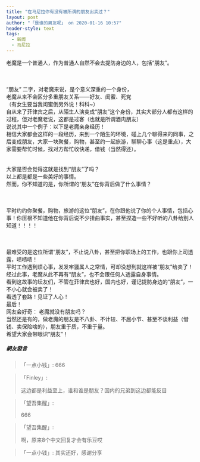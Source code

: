 ```yaml
---
title: "在马尼拉你有没有被所谓的朋友出卖过？"
layout: post
author: "「是谁的男友呢」 on 2020-01-16 10:57"
header-style: text
tags:
  - 新闻
  - 马尼拉
---
```


老魔是一个普通人，作为普通人自然不会去提防身边的人，包括“朋友”。
<br>
<br>
<br>
<br>
“朋友” 二字，对老魔来说，是个意义深重的一个身份，
<br>
老魔从来不会区分多重朋友关系——好友、闺蜜、死党
<br>
（有女生要当我闺蜜倒另外说！科科~）
<br>
自从来了菲律宾之后，从陌生人演变成“朋友”这个身份，其实大部分人都有这样的过程，但对老魔老说，这都是过客（也就是所谓酒肉朋友）
<br>
说说其中一个例子：以下是老魔亲身经历！
<br>
相信大家都会这样的一段经历，来到一个陌生的环境，碰上几个聊得来的同事，之后变成朋友，大家一块聚餐，购物，甚至约一起旅游，聊聊心事（这是重点），大家需要帮忙时候，找对方帮忙收快递，借钱（当然得还）。
<br>
<br>
<br>
大家是否会觉得这就是找到“朋友”了吗？
<br>
以上都是都是一些美好的事情。
<br>
然而，你不知道的是，你所谓的“朋友”在你背后做了什么事情？
<br>
<br>
<br>
<br>
平时约约你聚餐，购物，旅游的这位“朋友”，在你跟他说了你的个人事情，包括心事！你压根不知道他在你背后说不少扭曲事实，甚至捏造一些不好听的八卦给别人知道！！！！
<br>
<br>
<br>
<br>
最难受的是这位所谓“朋友”，不止说八卦，甚至把你职场上的工作，也跟你上司透露，啧啧啧！
<br>
平时工作遇到烦心事，发发牢骚属人之常情，可却没想到就这样被“朋友”给卖了！
<br>
经过此事，老魔从此不再有“朋友”，也不会跟任何人透露自身事情。
<br>
看到这故事的坛友们，不管在菲律宾也好，国内也好，谨记提防身边的“朋友”，一不小心就会被卖了！
<br>
看透了套路！见证了人心！
<br>
最后！
<br>
网友会好奇：
老魔就没有朋友吗？
<br>
当然还是有的，做老魔的朋友是不八卦、不计较、不屈小节、甚至不谈利益（借钱、卖保险啥的），朋友重于质，不重于量。
<br>
希望大家会带眼识“朋友”！
<input type="hidden" value="菲乐园提供"><br>

##### 網友發言 
> 「一点小钱」:
> 666

> 「Finley」:
> <p>这边都是利益至上，谁和谁是朋友？国内的兄弟到这边都能反目</p>

> 「望吾集醒」:
> <p>666</p>

> 「望吾集醒」:
> <p>啊，原来8个中文回复才会有乐豆哎</p>

> 「一点小钱」:
> 其实还好，感谢分享


